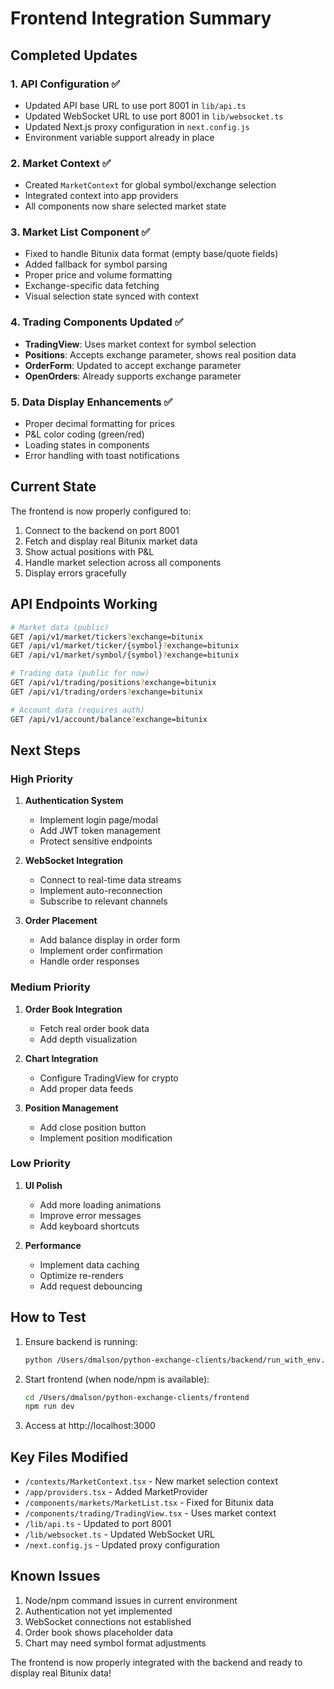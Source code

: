 # Frontend Integration Summary

## Completed Updates

### 1. API Configuration ✅
- Updated API base URL to use port 8001 in `lib/api.ts`
- Updated WebSocket URL to use port 8001 in `lib/websocket.ts`
- Updated Next.js proxy configuration in `next.config.js`
- Environment variable support already in place

### 2. Market Context ✅
- Created `MarketContext` for global symbol/exchange selection
- Integrated context into app providers
- All components now share selected market state

### 3. Market List Component ✅
- Fixed to handle Bitunix data format (empty base/quote fields)
- Added fallback for symbol parsing
- Proper price and volume formatting
- Exchange-specific data fetching
- Visual selection state synced with context

### 4. Trading Components Updated ✅
- **TradingView**: Uses market context for symbol selection
- **Positions**: Accepts exchange parameter, shows real position data
- **OrderForm**: Updated to accept exchange parameter
- **OpenOrders**: Already supports exchange parameter

### 5. Data Display Enhancements ✅
- Proper decimal formatting for prices
- P&L color coding (green/red)
- Loading states in components
- Error handling with toast notifications

## Current State

The frontend is now properly configured to:
1. Connect to the backend on port 8001
2. Fetch and display real Bitunix market data
3. Show actual positions with P&L
4. Handle market selection across all components
5. Display errors gracefully

## API Endpoints Working

```bash
# Market data (public)
GET /api/v1/market/tickers?exchange=bitunix
GET /api/v1/market/ticker/{symbol}?exchange=bitunix
GET /api/v1/market/symbol/{symbol}?exchange=bitunix

# Trading data (public for now)
GET /api/v1/trading/positions?exchange=bitunix
GET /api/v1/trading/orders?exchange=bitunix

# Account data (requires auth)
GET /api/v1/account/balance?exchange=bitunix
```

## Next Steps

### High Priority
1. **Authentication System**
   - Implement login page/modal
   - Add JWT token management
   - Protect sensitive endpoints
   
2. **WebSocket Integration**
   - Connect to real-time data streams
   - Implement auto-reconnection
   - Subscribe to relevant channels

3. **Order Placement**
   - Add balance display in order form
   - Implement order confirmation
   - Handle order responses

### Medium Priority
1. **Order Book Integration**
   - Fetch real order book data
   - Add depth visualization
   
2. **Chart Integration**
   - Configure TradingView for crypto
   - Add proper data feeds

3. **Position Management**
   - Add close position button
   - Implement position modification

### Low Priority
1. **UI Polish**
   - Add more loading animations
   - Improve error messages
   - Add keyboard shortcuts

2. **Performance**
   - Implement data caching
   - Optimize re-renders
   - Add request debouncing

## How to Test

1. Ensure backend is running:
   ```bash
   python /Users/dmalson/python-exchange-clients/backend/run_with_env.py
   ```

2. Start frontend (when node/npm is available):
   ```bash
   cd /Users/dmalson/python-exchange-clients/frontend
   npm run dev
   ```

3. Access at http://localhost:3000

## Key Files Modified

- `/contexts/MarketContext.tsx` - New market selection context
- `/app/providers.tsx` - Added MarketProvider
- `/components/markets/MarketList.tsx` - Fixed for Bitunix data
- `/components/trading/TradingView.tsx` - Uses market context
- `/lib/api.ts` - Updated to port 8001
- `/lib/websocket.ts` - Updated WebSocket URL
- `/next.config.js` - Updated proxy configuration

## Known Issues

1. Node/npm command issues in current environment
2. Authentication not yet implemented
3. WebSocket connections not established
4. Order book shows placeholder data
5. Chart may need symbol format adjustments

The frontend is now properly integrated with the backend and ready to display real Bitunix data!